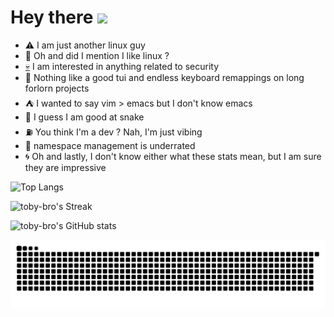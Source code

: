 # Hey there <img src="https://media.giphy.com/media/hvRJCLFzcasrR4ia7z/giphy.gif" width="30px">

- :warning: I am just another linux guy
- :penguin: Oh and did I mention I like linux ?
- [:skull:](https://github.com/toby-bro/toby-bro/blob/ego_trip/ego_trip.md) I am interested in anything related to security
- :milky_way: Nothing like a good tui and endless keyboard remappings on long forlorn projects
- :tent: I wanted to say vim > emacs but I don't know emacs
- :snake: I guess I am good at snake
- :fuelpump: You think I'm a dev ? Nah, I'm just vibing
- :whale: namespace management is underrated
- :cyclone: Oh and lastly, I don't know either what these stats mean, but I am sure they are impressive

![Top Langs](https://github-readme-stats.vercel.app/api/top-langs/?username=toby-bro&layout=compact&theme=transparent&exclude_repo=Prologin)

![toby-bro's Streak](https://github-readme-streak-stats.herokuapp.com/?user=toby-bro&theme=transparent)

![toby-bro's GitHub stats](https://github-readme-stats.vercel.app/api?username=toby-bro&show_icons=true&theme=transparent&count_private=true)

<picture>
  <source media="(prefers-color-scheme: dark)" srcset="https://raw.githubusercontent.com/toby-bro/toby-bro/output/github-contribution-grid-snake-dark.svg">
  <source media="(prefers-color-scheme: light)" srcset="https://raw.githubusercontent.com/toby-bro/toby-bro/output/github-contribution-grid-snake.svg">
  <img alt="github contribution grid snake animation" src="https://raw.githubusercontent.com/toby-bro/toby-bro/output/github-contribution-grid-snake.svg">
</picture>
